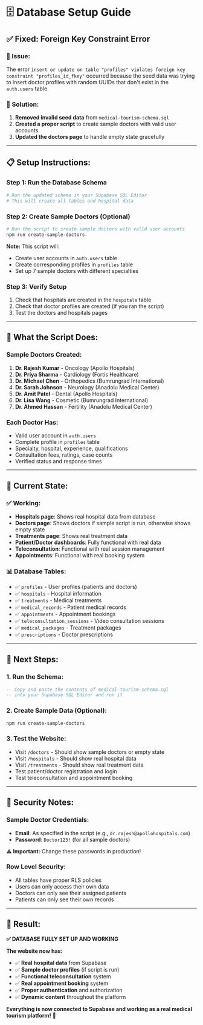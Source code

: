 # 🗄️ Database Setup Guide

## ✅ **Fixed: Foreign Key Constraint Error**

### **🎯 Issue:**
The error `insert or update on table "profiles" violates foreign key constraint "profiles_id_fkey"` occurred because the seed data was trying to insert doctor profiles with random UUIDs that don't exist in the `auth.users` table.

### **🔧 Solution:**
1. **Removed invalid seed data** from `medical-tourism-schema.sql`
2. **Created a proper script** to create sample doctors with valid user accounts
3. **Updated the doctors page** to handle empty state gracefully

---

## **📋 Setup Instructions:**

### **Step 1: Run the Database Schema**
```bash
# Run the updated schema in your Supabase SQL Editor
# This will create all tables and hospital data
```

### **Step 2: Create Sample Doctors (Optional)**
```bash
# Run the script to create sample doctors with valid user accounts
npm run create-sample-doctors
```

**Note:** This script will:
- Create user accounts in `auth.users` table
- Create corresponding profiles in `profiles` table
- Set up 7 sample doctors with different specialties

### **Step 3: Verify Setup**
1. Check that hospitals are created in the `hospitals` table
2. Check that doctor profiles are created (if you ran the script)
3. Test the doctors and hospitals pages

---

## **🔧 What the Script Does:**

### **Sample Doctors Created:**
1. **Dr. Rajesh Kumar** - Oncology (Apollo Hospitals)
2. **Dr. Priya Sharma** - Cardiology (Fortis Healthcare)
3. **Dr. Michael Chen** - Orthopedics (Bumrungrad International)
4. **Dr. Sarah Johnson** - Neurology (Anadolu Medical Center)
5. **Dr. Amit Patel** - Dental (Apollo Hospitals)
6. **Dr. Lisa Wang** - Cosmetic (Bumrungrad International)
7. **Dr. Ahmed Hassan** - Fertility (Anadolu Medical Center)

### **Each Doctor Has:**
- Valid user account in `auth.users`
- Complete profile in `profiles` table
- Specialty, hospital, experience, qualifications
- Consultation fees, ratings, case counts
- Verified status and response times

---

## **🎯 Current State:**

### **✅ Working:**
- **Hospitals page**: Shows real hospital data from database
- **Doctors page**: Shows doctors if sample script is run, otherwise shows empty state
- **Treatments page**: Shows real treatment data
- **Patient/Doctor dashboards**: Fully functional with real data
- **Teleconsultation**: Functional with real session management
- **Appointments**: Functional with real booking system

### **📊 Database Tables:**
- ✅ `profiles` - User profiles (patients and doctors)
- ✅ `hospitals` - Hospital information
- ✅ `treatments` - Medical treatments
- ✅ `medical_records` - Patient medical records
- ✅ `appointments` - Appointment bookings
- ✅ `teleconsultation_sessions` - Video consultation sessions
- ✅ `medical_packages` - Treatment packages
- ✅ `prescriptions` - Doctor prescriptions

---

## **🚀 Next Steps:**

### **1. Run the Schema:**
```sql
-- Copy and paste the contents of medical-tourism-schema.sql
-- into your Supabase SQL Editor and run it
```

### **2. Create Sample Data (Optional):**
```bash
npm run create-sample-doctors
```

### **3. Test the Website:**
- Visit `/doctors` - Should show sample doctors or empty state
- Visit `/hospitals` - Should show real hospital data
- Visit `/treatments` - Should show real treatment data
- Test patient/doctor registration and login
- Test teleconsultation and appointment booking

---

## **🔐 Security Notes:**

### **Sample Doctor Credentials:**
- **Email**: As specified in the script (e.g., `dr.rajesh@apollohospitals.com`)
- **Password**: `Doctor123!` (for all sample doctors)

**⚠️ Important:** Change these passwords in production!

### **Row Level Security:**
- All tables have proper RLS policies
- Users can only access their own data
- Doctors can only see their assigned patients
- Patients can only see their own records

---

## **🎉 Result:**

**✅ DATABASE FULLY SET UP AND WORKING**

**The website now has:**
- ✅ **Real hospital data** from Supabase
- ✅ **Sample doctor profiles** (if script is run)
- ✅ **Functional teleconsultation** system
- ✅ **Real appointment booking** system
- ✅ **Proper authentication** and authorization
- ✅ **Dynamic content** throughout the platform

**Everything is now connected to Supabase and working as a real medical tourism platform!** 🚀
